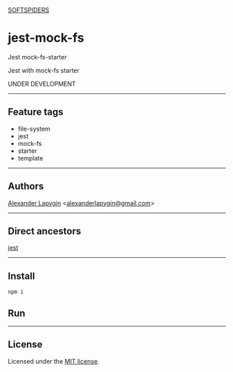[SOFTSPIDERS](https://github.com/softspiders/softspiders)

# jest-mock-fs

Jest mock-fs-starter

Jest with mock-fs starter

UNDER DEVELOPMENT

---

## Feature tags

- file-system
- jest
- mock-fs
- starter
- template

---

## Authors

[Alexander Lapygin](https://github.com/AlexanderLapygin) <<alexanderlapygin@gmail.com>>

---

## Direct ancestors

[jest](https://github.com/softspiders/jest)

---

## Install
```
npm i
```

## Run

---

## License

Licensed under the [MIT license](./LICENSE).
